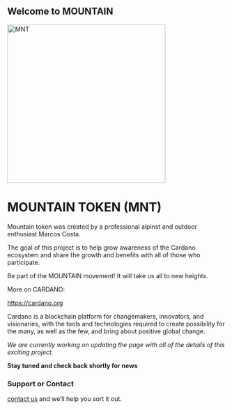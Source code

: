 ## Welcome to MOUNTAIN

<img width="363" alt="MNT" src="https://user-images.githubusercontent.com/34763646/144815261-41c816d5-a30d-432c-9c16-3930323cb106.png">

# MOUNTAIN TOKEN (MNT)



Mountain token was created by a professional alpinst and outdoor enthusiast Marcos Costa.

The goal of this project is to help grow awareness of the Cardano ecosystem and share the growth and benefits with all of those who participate. 

Be part of the MOUNTAIN movement! It will take us all to new heights.



<p dir='ltl' align='left'>
More on CARDANO:
  
https://cardano.org
  



Cardano is a blockchain platform for changemakers, innovators, and visionaries, with the tools and technologies required to create possibility for the many, as well as the few, and bring about positive global change.






*We are currently working on updating the page with all of the details of this exciting project.*



**Stay tuned and check back shortly for news**


### Support or Contact

[contact us](marcosncosta2@gmail.com) and we’ll help you sort it out.
